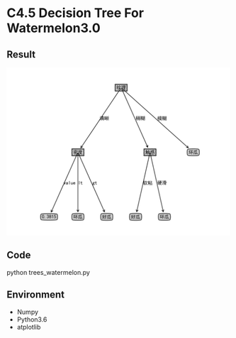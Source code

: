# C4.5 Decision Tree For Watermelon3.0


## Result
![](https://github.com/ChiSuWq/Python_Learning/blob/master/C4.5DecisionTree/trees_plot.jpg)

## Code
python trees_watermelon.py

## Environment

 * Numpy
 * Python3.6
 * atplotlib
